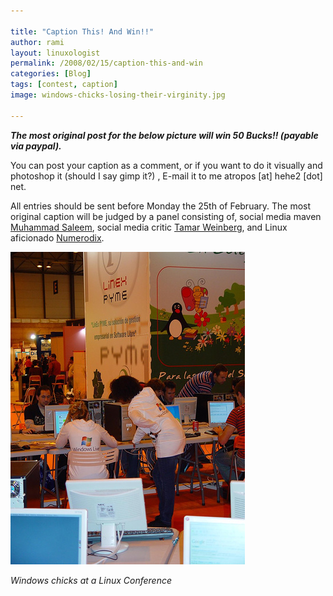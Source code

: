 ```yaml
---

title: "Caption This! And Win!!"
author: rami
layout: linuxologist
permalink: /2008/02/15/caption-this-and-win
categories: [Blog]
tags: [contest, caption]
image: windows-chicks-losing-their-virginity.jpg

---
```


_**The most original post for the below picture will win 50 Bucks!! (payable via paypal).**_

You can post your caption as a comment, or if you want to do it visually and photoshop it (should I say gimp it?) , E-mail it to me atropos [at] hehe2 [dot] net.

All entries should be sent before Monday the 25th of February. The most original caption will be judged by a panel consisting of, social media maven [Muhammad Saleem](http://muhammadsaleem.com/), social media critic [Tamar Weinberg](http://www.techipedia.com/), and Linux aficionado [Numerodix](http://www.matusiak.eu/numerodix/blog/).

![Two Microsoft Employees Using Linux](/assets/images/content/blog/windows-chicks-losing-their-virginity.jpg)

_Windows chicks at a Linux Conference_
